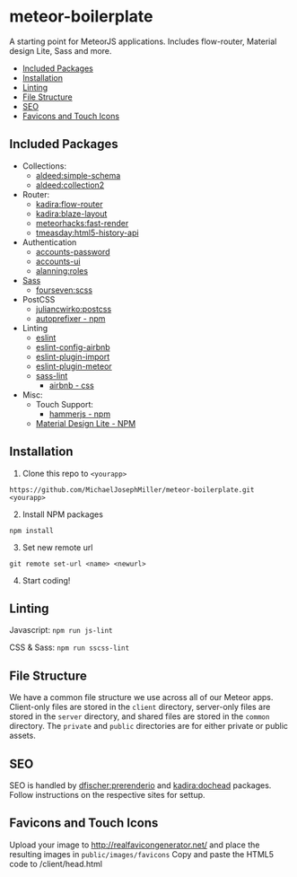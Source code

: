 # meteor-boilerplate

A starting point for MeteorJS applications. Includes flow-router, Material design Lite, Sass and more.

* [Included Packages](#included-packages)
* [Installation](#installation)
* [Linting](#linting)
* [File Structure](#file-structure)
* [SEO](#seo)
* [Favicons and Touch Icons](#favicons-and-touch-icons)

## <a name="included-packages"></a> Included Packages

* Collections:
  * [aldeed:simple-schema](https://atmospherejs.com/aldeed/simple-schema)
  * [aldeed:collection2](https://atmospherejs.com/aldeed/collection2)
* Router:
  * [kadira:flow-router](https://atmospherejs.com/kadira/flow-router)
  * [kadira:blaze-layout](https://atmospherejs.com/kadira/blaze-layout)
  * [meteorhacks:fast-render](https://atmospherejs.com/meteorhacks/fast-render)
  * [tmeasday:html5-history-api](https://github.com/tmeasday/meteor-HTML5-History-API)
* Authentication
  * [accounts-password](https://atmospherejs.com/meteor/accounts-password)
  * [accounts-ui](https://atmospherejs.com/meteor/accounts-ui)
  * [alanning:roles](https://atmospherejs.com/alanning/roles)
* [Sass](http://sass-lang.com)
  * [fourseven:scss](http://getbootstrap.com)
* PostCSS
  * [juliancwirko:postcss](https://atmospherejs.com/juliancwirko/postcss)
  * [autoprefixer - npm](https://www.npmjs.com/package/autoprefixer)
* Linting
  * [eslint](https://www.npmjs.com/package/eslint)
  * [eslint-config-airbnb](https://www.npmjs.com/package/eslint-config-airbnb)
  * [eslint-plugin-import](https://www.npmjs.com/package/eslint-plugin-import)
  * [eslint-plugin-meteor](https://www.npmjs.com/package/eslint-plugin-meteor)
  * [sass-lint](https://www.npmjs.com/package/sass-lint)
    * [airbnb - css](https://github.com/airbnb/css)
* Misc:
  * Touch Support:
    * [hammerjs - npm](https://www.npmjs.com/package/hammerjs)
  * [Material Design Lite - NPM](https://getmdl.io/)

## <a name="installation"></a> Installation

1. Clone this repo to `<yourapp>`

  `https://github.com/MichaelJosephMiller/meteor-boilerplate.git <yourapp>`

2. Install NPM packages

  `npm install`

3. Set new remote url

  `git remote set-url <name> <newurl>`

4. Start coding!

## <a name="linting"></a> Linting

Javascript: `npm run js-lint`

CSS & Sass: `npm run sscss-lint`

## <a name="file-structure"></a> File Structure

We have a common file structure we use across all of our Meteor apps. Client-only files are stored in the `client` directory, server-only files are stored in the `server` directory, and shared files are stored in the `common` directory. The `private` and `public` directories are for either private or public assets. 

## <a name="seo"></a> SEO

SEO is handled by [dfischer:prerenderio](https://atmospherejs.com/dfischer/prerenderio) and [kadira:dochead](https://atmospherejs.com/kadira/dochead) packages. Follow instructions on the respective sites for settup.

## <a name="favicons-and-touch-icons"></a> Favicons and Touch Icons

Upload your image to http://realfavicongenerator.net/ and place the resulting images in `public/images/favicons`
Copy and paste the HTML5 code to /client/head.html
